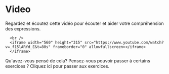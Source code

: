 <h1>Video</h1>
<p>Regardez et écoutez cette vidéo pour écouter et aider votre compréhension des expressions.</p>



      <br />
      <iframe width="560" height="315" src="https://www.youtube.com/watch?v=_f15lARYd_E&t=80s" frameborder="0" allowfullscreen></iframe>
      </iframe>


<p>Qu'avez-vous pensé de cela? Pensez-vous pouvoir passer à certains exercices ? Cliquez ici pour passer aux exercices.</p>



